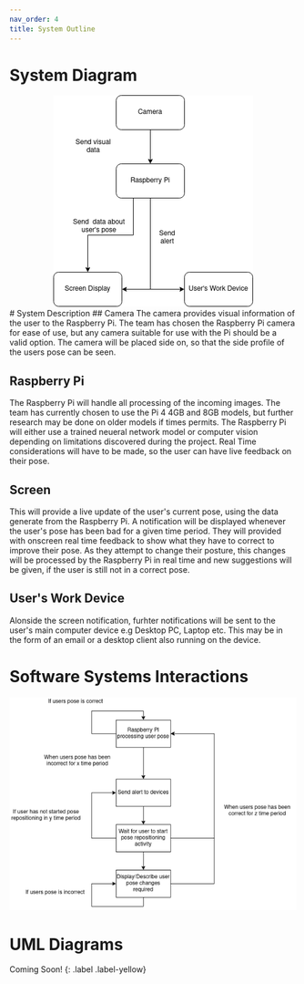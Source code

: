 ```yaml
---
nav_order: 4
title: System Outline 
---
```


# System Diagram
<div align = "center">
<img src="images/system_diagram.png" alt="Image of System Diagram">
</div>
# System Description
## Camera
The camera provides visual information of the user to the Raspberry Pi. The team has chosen the Raspberry Pi camera for ease of use, but any camera suitable for use with the Pi should be a valid option. The camera will be placed side on, so that the side profile of the users pose can be seen. 

## Raspberry Pi
The Raspberry Pi will handle all processing of the incoming images. The team has currently chosen to use the Pi 4 4GB and 8GB models, but further research may be done on older models if times permits. The Raspberry Pi will either use a trained neueral network model or computer vision depending on limitations discovered during the project. Real Time considerations will have to be made, so the user can have live feedback on their pose.

## Screen
This will provide a live update of the user's current pose, using the data generate from the Raspberry Pi. A notification will be displayed whenever the user's pose has been bad for a given time period. They will provided with onscreen real time feedback to show what they have to correct to improve their pose. As they attempt to change their posture, this changes will be processed by the Raspberry Pi in real time and new suggestions will be given, if the user is still not in a correct pose.

## User's Work Device
Alonside the screen notification, furhter notifications will be sent to the user's main computer device e.g Desktop PC, Laptop etc. This may be in the form of an email or a desktop client also running on the device. 

# Software Systems Interactions
<div align = "center">
<img src="images/software_flow.png" alt="Image of System Diagram">
</div>

# UML Diagrams

Coming Soon!
{: .label .label-yellow}

